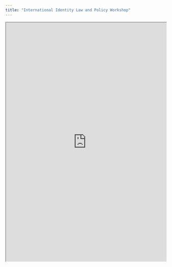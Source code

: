 ```yaml
---
title: "International Identity Law and Policy Workshop"
---
```



<iframe height="750" width="100%" src="https://ewelton.github.io/ktest/wiki.html#International%20Identity%20Law%20and%20Policy%20Workshop"></iframe>
